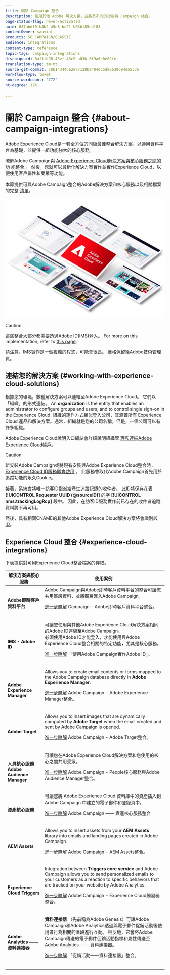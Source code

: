 ```yaml
---
title: 關於 Campaign 整合
description: 使用其他 Adobe 解決方案，並將其不同的功能與 Campaign 結合。
page-status-flag: never-activated
uuid: 087abdf0-b4b2-45e6-be21-b03bf85ddf83
contentOwner: sauviat
products: SG_CAMPAIGN/CLASSIC
audience: integrations
content-type: reference
topic-tags: campaign-integrations
discoiquuid: 0af1fd96-48ef-43c9-a03b-0f9a6e0e02fe
translation-type: tm+mt
source-git-commit: 70b143445b2e77128b9404e35d96b39694d55335
workflow-type: tm+mt
source-wordcount: '772'
ht-degree: 12%

---
```



# 關於 Campaign 整合 {#about-campaign-integrations}

Adobe Experience Cloud是一套全方位的同級最佳整合解決方案，以通用資料平台為基礎，並提供一組功能強大的核心服務。

瞭解Adobe Campaign與 [Adobe Experience Cloud解決方案與核心服務之間的功](https://docs.adobe.com/content/help/en/core-services/interface/marketing-cloud-integrations.html) 能整合 [](https://docs.adobe.com/content/help/en/core-services/interface/about-core-services/core-services.html)。 然後，您就可以最新化解決方案實作並實作Experience Cloud，以便使用客戶屬性和受眾等功能。

本節提供可與Adobe Campaign整合的Adobe解決方案和核心服務以及相關檔案的完整 [清單](#experience-cloud-integrations)。

![](assets/ExCloud-solutions.png)


>[!CAUTION]
>
>這些整合大部分都需要透過Adobe ID(IMS)登入。 For more on this implementation, refer to [this page](../../integrations/using/about-adobe-id.md).
>
>請注意，IMS實作是一個複雜的程式，可能會很長。 嚴格保留給Adobe技術管理員。

## 連結您的解決方案 {#working-with-experience-cloud-solutions}

根據您的環境，數種解決方案可以連結至Adobe Experience Cloud。 它們以「組織」的形式連結。 An **organization** is the entity that enables an administrator to configure groups and users, and to control single sign-on in the Experience Cloud. 組織的運作方式類似登入公司，其涵蓋所有 Experience Cloud 產品和解決方案。通常，組織就是您的公司名稱。但是，一個公司可以有許多組織。

Adobe Experience Cloud說明入口網站會詳細說明組織管 [理和連結Adobe Experience Cloud帳戶](https://docs.adobe.com/content/help/zh-Hant/core-services/interface/manage-users-and-products/organizations.html)。

>[!CAUTION]
>
>新安裝Adobe Campaign或將現有安裝與Adobe Experience Cloud整合時， [Experience Cloud ID服務即會啟用](https://docs.adobe.com/content/help/en/id-service/using/home.html) 。 此服務會取代Adobe Campaign首先用於追蹤功能的永久Cookie。
>
>接著，系統會將唯一訪客ID指派給產生追蹤記錄的收件者。 此ID將保存在表 **[!UICONTROL Requester UUID (@sourceID)]** 的字 **[!UICONTROL nms:trackingLogRcp]** 段中。 因此，在訪客ID服務實作前已存在的收件者追蹤資料將不再可用。
>
>然後，具有相同CNAME的其他Adobe Experience Cloud解決方案將會識別該 [ID](https://docs.adobe.com/content/help/en/id-service/using/reference/analytics-reference/cname.html)。

## Experience Cloud 整合 {#experience-cloud-integrations}

下表提供對可用Experience Cloud整合檔案的存取。

<table> 
 <thead> 
  <tr> 
   <th> 解決方案與核心服務<br /> </th> 
   <th> 使用案例<br /> </th> 
  </tr> 
 </thead> 
 <tbody> 
  <tr> 
   <td> <strong>Adobe即時客戶資料平台</strong><br /> </td> 
   <td> Adobe Campaign與Adobe即時客戶資料平台的整合可讓您共用區段資料，並將觀眾匯入Adobe Campaign。<br /> <p><a href="https://docs.adobe.com/content/help/en/experience-platform/rtcdp/destinations/destinations-cat/adobe-destinations/adobe-campaign-destination.html">進一步瞭解</a> Campaign - Adobe即時客戶資料平台整合。</p><br /> </td> 
  </tr> 
  <tr> 
   <td> <strong>IMS - Adobe ID</strong><br /> </td> 
   <td> 可讓您使用與其他Adobe Experience Cloud解決方案相同的Adobe ID連線至Adobe Campaign。<br /> 必須使用Adobe ID才能登入，才能使用與Adobe Experience Cloud整合相關的特定功能，尤其是核心服務。<br /> <p><a href="../../integrations/using/about-adobe-id.md">進一步瞭解</a> 「使用Adobe Campaign實作Adobe ID」。</p><br /> </td> 
  </tr> 
  <tr> 
   <td> <strong>Adobe Experience Manager</strong><br /> </td> 
   <td> Allows you to create email contents or forms mapped to the Adobe Campaign database directly in <strong>Adobe Experience Manager</strong>.<br /> <p><a href="../../integrations/using/about-adobe-experience-manager.md">進一步瞭解</a> Adobe Campaign - Adobe Experience Manager整合。</p><br /> </td> 
  </tr> 
  <tr> 
   <td> <strong>Adobe Target</strong><br /> </td> 
   <td> Allows you to insert images that are dynamically computed by <strong>Adobe Target</strong> when the email created and sent by Adobe Campaign is opened.<br /> <p><a href="../../integrations/using/integrating-with-adobe-target.md">進一步瞭解</a> Adobe Campaign - Adobe Target整合。</p><br /> </td> 
  </tr> 
  <tr> 
   <td> <strong>人員核心服務</strong><br /><strong>Adobe Audience Manager</strong><br /> </td> 
   <td> 可讓您在Adobe Experience Cloud解決方案和您使用的核心之間共用受眾。<br /> <p><a href="../../integrations/using/sharing-audiences-with-adobe-experience-cloud.md">進一步瞭解</a> Adobe Campaign - People核心服務與Adobe Audience Manager整合。</p><br /> </td> 
  </tr> 
  <tr> 
   <td> <strong>資產核心服務</strong><br /> </td> 
   <td> 可讓您將 Adobe Experience Cloud 資料庫中的資產插入到 Adobe Campaign 中建立的電子郵件和登錄頁中。<br /> <p><a href="../../integrations/using/configuring-access-to-assets.md#integrating-with-experience-cloud-assets">進一步瞭解</a> Adobe Campaign —— 資產核心服務整合</p><br /> </td> 
  </tr> 
  <tr> 
   <td> <strong>AEM Assets</strong><br /> </td> 
   <td> Allows you to insert assets from your <strong>AEM Assets</strong> library into emails and landing pages created in Adobe Campaign.<br /> <p><a href="../../integrations/using/configuring-access-to-assets.md#integrating-with-aem-assets">進一步瞭解</a> Adobe Campaign - AEM Assets整合。</p><br /> </td> 
  </tr> 
  <tr> 
   <td> <strong>Experience Cloud Triggers</strong><br /> </td> 
   <td> Integration between <strong>Triggers core service</strong> and Adobe Campaign allows you to send personalized emails to your customers as a reaction to specific behaviors that are tracked on your website by Adobe Analytics.<br /> <p><a href="https://helpx.adobe.com/tw/campaign/kb/triggers-and-campaign.html">進一步瞭解</a> Adobe Campaign - Experience Cloud觸發器整合。</p><br /> </td> 
  </tr> 
  <tr> 
   <td> <strong>Adobe Analytics —— 資料連接器</strong><br /> </td> 
   <td> <strong>資料連接器</strong> （先前稱為Adobe Genesis）可讓Adobe Campaign和Adobe Analytics透過與電子郵件促銷活動後使用者行為相關的區段進行互動。 相反地，它會將Adobe Campaign傳送的電子郵件促銷活動指標和屬性傳送至Adobe Analytics —— 資料連接器。<br /> <p><a href="../../platform/using/adobe-analytics-data-connector.md">進一步瞭解</a> 「促銷活動——資料連接器」整合。</p><br /> </td> 
  </tr> 
 </tbody> 
</table>

